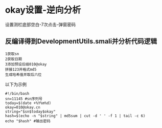 # okay设置-逆向分析
设置测栏底部空白-7次点击-弹窗密码
## 反编译得到DevelopmentUtils.smali并分析代码逻辑
 ```
1获取sn
2获取日期
3添加预设后缀010@okay
拼接123并格式md5
生成哈希值并取后六位
 ```
以下为示例
 ```
#!/bin/bash
sn=11145 #sn序列号
today=$(date +%Y%m%d)
okay=010@okay.cn
string="$sn$today$okay"
hash=$(echo -n "$string" | md5sum | cut -d ' ' -f 1 | tail -c 6)
echo "$hash" #输出密码
 ```
